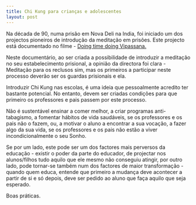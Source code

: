```yaml
---
title: Chi Kung para crianças e adolescentes
layout: post
---
```

Na década de 90, numa prisão em Nova Deli na India, foi iniciado um dos projectos pioneiros de introdução da meditação em prisões. Este projecto está documentado no filme - [Doing time doing Vipassana.](https://www.youtube.com/watch?v=WkxSyv5R1sg)

Neste documentário, ao ser criada a possibilidade de introduzir a meditação no seu estabelecimento prisional, a opinião da directora foi clara - Meditação para os reclusos sim, mas os primeiros a participar neste processo deverão ser os guardas prisionais e ela. 

Introduzir Chi Kung nas escolas, é uma ideia que pessoalmente acredito ter bastante potencial. No entanto, devem ser criadas condições para que primeiro os professores e pais passem por este processo. 

Não é sustentável ensinar a comer melhor, a criar programas anti-tabagismo, a fomentar hábitos de vida saudáveis, se os professores e os pais não o fazem, ou, a motivar o aluno a encontrar a sua vocação, a fazer algo da sua vida, se os professores e os pais não estão a viver incondicionalmente o seu Sonho.

Se por um lado, este pode ser um dos factores mais perversos da educação - existir o poder da parte do educador, de projectar nos alunos/filhos tudo aquilo que ele mesmo não conseguiu atingir, por outro lado, pode tornar-se também num dos factores de maior transformação - quando quem educa, entende que primeiro a mudança deve acontecer a partir de si e só depois, deve ser pedido ao aluno que faça aquilo que seja esperado.    

Boas práticas.  